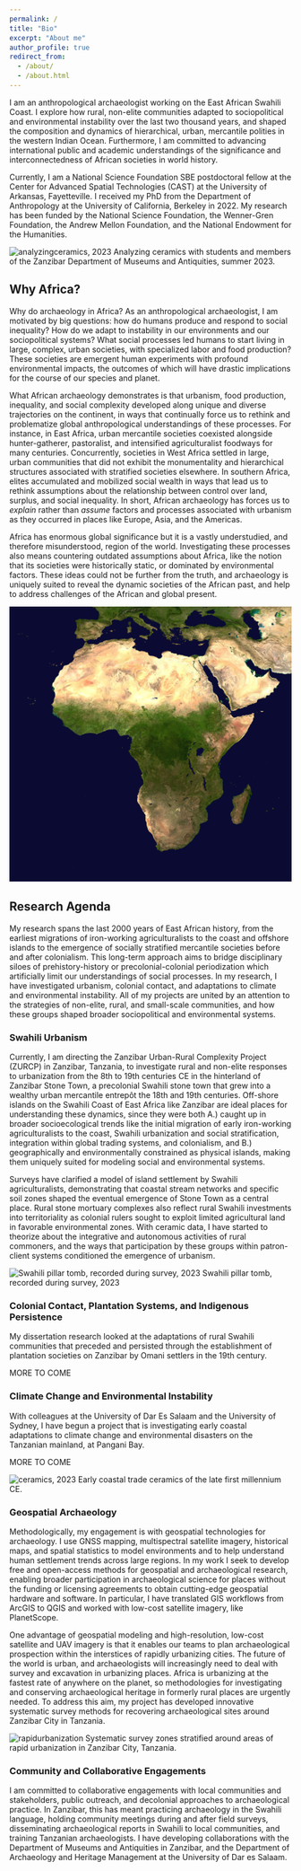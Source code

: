 ```yaml
---
permalink: /
title: "Bio"
excerpt: "About me"
author_profile: true
redirect_from: 
  - /about/
  - /about.html
---
```


I am an anthropological archaeologist working on the East African Swahili Coast. I explore how rural, non-elite communities adapted to sociopolitical and environmental instability over the last two thousand years, and shaped the composition and dynamics of hierarchical, urban, mercantile polities in the western Indian Ocean. Furthermore, I am committed to advancing international public and academic understandings of the significance and interconnectedness of African societies in world history.

Currently, I am a National Science Foundation SBE postdoctoral fellow at the Center for Advanced Spatial Technologies (CAST) at the University of Arkansas, Fayetteville. I received my PhD from the Department of Anthropology at the University of California, Berkeley in 2022. My research has been funded by the National Science Foundation, the Wenner-Gren Foundation, the Andrew Mellon Foundation, and the National Endowment for the Humanities.

![analyzingceramics, 2023](DSC_7859.JPG?raw=true)
Analyzing ceramics with students and members of the Zanzibar Department of Museums and Antiquities, summer 2023.

## Why Africa?
Why do archaeology in Africa? As an anthropological archaeologist, I am motivated by big questions: how do humans produce and respond to social inequality? How do we adapt to instability in our environments and our sociopolitical systems? What social processes led humans to start living in large, complex, urban societies, with specialized labor and food production? These societies are emergent human experiments with profound environmental impacts, the outcomes of which will have drastic implications for the course of our species and planet.

What African archaeology demonstrates is that urbanism, food production, inequality, and social complexity developed along unique and diverse trajectories on the continent, in ways that continually force us to rethink and problematize global anthropological understandings of these processes. For instance, in East Africa, urban mercantile societies coexisted alongside hunter-gatherer, pastoralist, and intensified agriculturalist foodways for many centuries. Concurrently, societies in West Africa settled in large, urban communities that did not exhibit the monumentality and hierarchical structures associated with stratified societies elsewhere. In southern Africa, elites accumulated and mobilized social wealth in ways that lead us to rethink assumptions about the relationship between control over land, surplus, and social inequality. In short, African archaeology has forces us to *explain* rather than *assume* factors and processes associated with urbanism as they occurred in places like Europe, Asia, and the Americas.

Africa has enormous global significance but it is a vastly understudied, and therefore misunderstood, region of the world. Investigating these processes also means countering outdated assumptions about Africa, like the notion that its societies were historically static, or dominated by environmental factors. These ideas could not be further from the truth, and archaeology is uniquely suited to reveal the dynamic societies of the African past, and help to address challenges of the African and global present.

![Africa](africa.jpg?raw=true)

## Research Agenda 
My research spans the last 2000 years of East African history, from the earliest migrations of iron-working agriculturalists to the coast and offshore islands to the emergence of socially stratified mercantile societies before and after colonialism. This long-term approach aims to bridge disciplinary siloes of prehistory-history or precolonial-colonial periodization which artificially limit our understandings of social processes. In my research, I have investigated urbanism, colonial contact, and adaptations to climate and environmental instability. All of my projects are united by an attention to the strategies of non-elite, rural, and small-scale communities, and how these groups shaped broader sociopolitical and environmental systems.

### Swahili Urbanism
Currently, I am directing the Zanzibar Urban-Rural Complexity Project (ZURCP) in Zanzibar, Tanzania, to investigate rural and non-elite responses to urbanization from the 8th to 19th centuries CE in the hinterland of Zanzibar Stone Town, a precolonial Swahili stone town that grew into a wealthy urban mercantile entrepôt the 18th and 19th centuries. Off-shore islands on the Swahili Coast of East Africa like Zanzibar are ideal places for understanding these dynamics, since they were both A.) caught up in broader socioecological trends like the initial migration of early iron-working agriculturalists to the coast, Swahili urbanization and social stratification, integration within global trading systems, and colonialism, and B.) geographically and environmentally constrained as physical islands, making them uniquely suited for modeling social and environmental systems.

Surveys have clarified a model of island settlement by Swahili agriculturalists, demonstrating that coastal stream networks and specific soil zones shaped the eventual emergence of Stone Town as a central place. Rural stone mortuary complexes also reflect rural Swahili investments into territoriality as colonial rulers sought to exploit limited agricultural land in favorable environmental zones. With ceramic data, I have started to theorize about the integrative and autonomous activities of rural commoners, and the ways that participation by these groups within patron-client systems conditioned the emergence of urbanism.

![Swahili pillar tomb, recorded during survey, 2023](DSC_6585.JPG?raw=true)
Swahili pillar tomb, recorded during survey, 2023

### Colonial Contact, Plantation Systems, and Indigenous Persistence
My dissertation research looked at the adaptations of rural Swahili communities that preceded and persisted through the establishment of plantation societies on Zanzibar by Omani settlers in the 19th century.

MORE TO COME

### Climate Change and Environmental Instability
With colleagues at the University of Dar Es Salaam and the University of Sydney, I have begun a project that is investigating early coastal adaptations to climate change and environmental disasters on the Tanzanian mainland, at Pangani Bay.

MORE TO COME

![ceramics, 2023](DSC_5406.JPG?raw=true)
Early coastal trade ceramics of the late first millennium CE.

### Geospatial Archaeology
Methodologically, my engagement is with geospatial technologies for archaeology. I use GNSS mapping, multispectral satellite imagery, historical maps, and spatial statistics to model environments and to help understand human settlement trends across large regions. In my work I seek to develop free and open-access methods for geospatial and archaeological research, enabling broader participation in archaeological science for places without the funding or licensing agreements to obtain cutting-edge geospatial hardware and software. In particular, I have translated GIS workflows from ArcGIS to QGIS and worked with low-cost satellite imagery, like PlanetScope.

One advantage of geospatial modeling and high-resolution, low-cost satellite and UAV imagery is that it enables our teams to plan archaeological prospection within the interstices of rapidly urbanizing cities. The future of the world is urban, and archaeologists will increasingly need to deal with survey and excavation in urbanizing places. Africa is urbanizing at the fastest rate of anywhere on the planet, so methodologies for investigating and conserving archaeological heritage in formerly rural places are urgently needed. To address this aim, my project has developed innovative systematic survey methods for recovering archaeological sites around Zanzibar City in Tanzania.

![rapidurbanization](figure6.jpg?raw=true)
Systematic survey zones stratified around areas of rapid urbanization in Zanzibar City, Tanzania.

### Community and Collaborative Engagements
I am committed to collaborative engagements with local communities and stakeholders, public outreach, and decolonial approaches to archaeological practice. In Zanzibar, this has meant practicing archaeology in the Swahili language, holding community meetings during and after field surveys, disseminating archaeological reports in Swahili to local communities, and training Tanzanian archaeologists. I have developing collaborations with the Department of Museums and Antiquities in Zanzibar, and the Department of Archaeology and Heritage Management at the University of Dar es Salaam.
